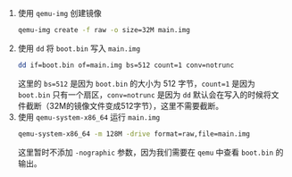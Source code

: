 1. 使用 `qemu-img` 创建镜像
   ``` bash
   qemu-img create -f raw -o size=32M main.img
   ```
2. 使用 `dd` 将 `boot.bin` 写入 `main.img`
   ``` bash
   dd if=boot.bin of=main.img bs=512 count=1 conv=notrunc
   ```
   这里的 `bs=512` 是因为 `boot.bin` 的大小为 512 字节，`count=1` 是因为 `boot.bin` 只有一个扇区，`conv=notrunc` 是因为 `dd` 默认会在写入的时候将文件截断（32M的镜像文件变成512字节），这里不需要截断。
3. 使用 `qemu-system-x86_64` 运行 `main.img`
   ``` bash
   qemu-system-x86_64 -m 128M -drive format=raw,file=main.img
   ```
   这里暂时不添加 `-nographic` 参数，因为我们需要在 `qemu` 中查看 `boot.bin` 的输出。